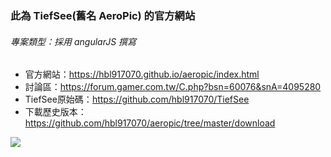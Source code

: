 
### 此為 TiefSee(舊名 AeroPic) 的官方網站


###### 專案類型：採用 angularJS 撰寫

- 官方網站：https://hbl917070.github.io/aeropic/index.html
- 討論區：https://forum.gamer.com.tw/C.php?bsn=60076&snA=4095280
- TiefSee原始碼：https://github.com/hbl917070/TiefSee
- 下載歷史版本：https://github.com/hbl917070/aeropic/tree/master/download


![](https://truth.bahamut.com.tw/s01/201904/858dfb3dd7b620ce649eb63dd2a51bae.JPG)

